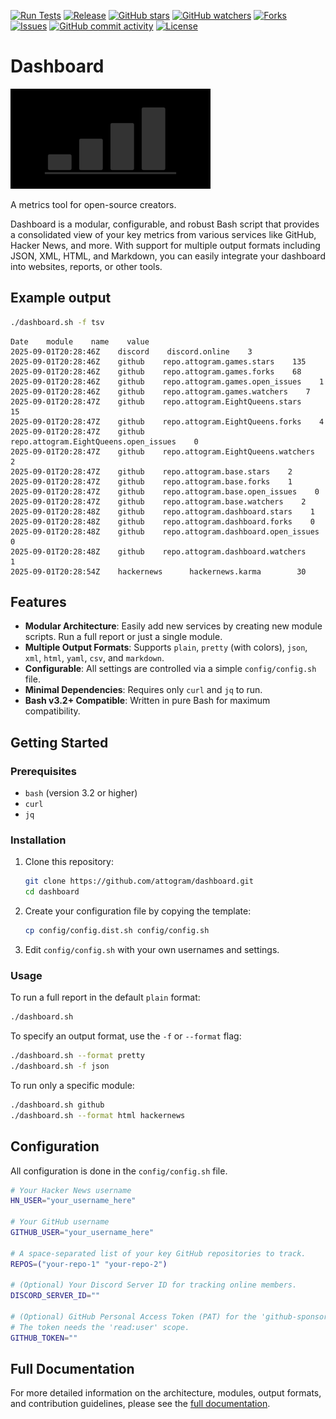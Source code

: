 [![Run Tests](https://github.com/attogram/dashboard/actions/workflows/ci.yml/badge.svg)](https://github.com/attogram/dashboard/actions/workflows/ci.yml)
[![Release](https://img.shields.io/github/v/release/attogram/dashboard?style=flat)](https://github.com/attogram/dashboard/releases)
[![GitHub stars](https://img.shields.io/github/stars/attogram/dashboard?style=flat)](https://github.com/attogram/dashboard/stargazers)
[![GitHub watchers](https://img.shields.io/github/watchers/attogram/dashboard?style=flat)](https://github.com/attogram/dashboard/watchers)
[![Forks](https://img.shields.io/github/forks/attogram/dashboard?style=flat)](https://github.com/attogram/dashboard/forks)
[![Issues](https://img.shields.io/github/issues/attogram/dashboard?style=flat)](https://github.com/attogram/dashboard/issues)
[![GitHub commit activity](https://img.shields.io/github/commit-activity/t/attogram/dashboard?style=flat)](https://github.com/attogram/dashboard/commits/main/)
[![License](https://img.shields.io/github/license/attogram/dashboard?style=flat)](./LICENSE)

# Dashboard

![Dashboard Logo](./docs/logos/logo.320.160.png)

A metrics tool for open-source creators.

Dashboard is a modular, configurable, and robust Bash script that provides a consolidated view of your key metrics from various services like GitHub, Hacker News, and more. With support for multiple output formats including JSON, XML, HTML, and Markdown, you can easily integrate your dashboard into websites, reports, or other tools.

## Example output

```bash
./dashboard.sh -f tsv
```

```csv
Date    module    name    value
2025-09-01T20:28:46Z    discord    discord.online    3
2025-09-01T20:28:46Z    github    repo.attogram.games.stars    135
2025-09-01T20:28:46Z    github    repo.attogram.games.forks    68
2025-09-01T20:28:46Z    github    repo.attogram.games.open_issues    1
2025-09-01T20:28:46Z    github    repo.attogram.games.watchers    7
2025-09-01T20:28:47Z    github    repo.attogram.EightQueens.stars    15
2025-09-01T20:28:47Z    github    repo.attogram.EightQueens.forks    4
2025-09-01T20:28:47Z    github    repo.attogram.EightQueens.open_issues    0
2025-09-01T20:28:47Z    github    repo.attogram.EightQueens.watchers    2
2025-09-01T20:28:47Z    github    repo.attogram.base.stars    2
2025-09-01T20:28:47Z    github    repo.attogram.base.forks    1
2025-09-01T20:28:47Z    github    repo.attogram.base.open_issues    0
2025-09-01T20:28:47Z    github    repo.attogram.base.watchers    2
2025-09-01T20:28:48Z    github    repo.attogram.dashboard.stars    1
2025-09-01T20:28:48Z    github    repo.attogram.dashboard.forks    0
2025-09-01T20:28:48Z    github    repo.attogram.dashboard.open_issues    0
2025-09-01T20:28:48Z    github    repo.attogram.dashboard.watchers    1
2025-09-01T20:28:54Z    hackernews      hackernews.karma        30
```

## Features

- **Modular Architecture**: Easily add new services by creating new module scripts. Run a full report or just a single module.
- **Multiple Output Formats**: Supports `plain`, `pretty` (with colors), `json`, `xml`, `html`, `yaml`, `csv`, and `markdown`.
- **Configurable**: All settings are controlled via a simple `config/config.sh` file.
- **Minimal Dependencies**: Requires only `curl` and `jq` to run.
- **Bash v3.2+ Compatible**: Written in pure Bash for maximum compatibility.

## Getting Started

### Prerequisites

- `bash` (version 3.2 or higher)
- `curl`
- `jq`

### Installation

1.  Clone this repository:

    ```bash
    git clone https://github.com/attogram/dashboard.git
    cd dashboard
    ```

2.  Create your configuration file by copying the template:

    ```bash
    cp config/config.dist.sh config/config.sh
    ```

3.  Edit `config/config.sh` with your own usernames and settings.

### Usage

To run a full report in the default `plain` format:

```bash
./dashboard.sh
```

To specify an output format, use the `-f` or `--format` flag:

```bash
./dashboard.sh --format pretty
./dashboard.sh -f json
```

To run only a specific module:

```bash
./dashboard.sh github
./dashboard.sh --format html hackernews
```

## Configuration

All configuration is done in the `config/config.sh` file.

```bash
# Your Hacker News username
HN_USER="your_username_here"

# Your GitHub username
GITHUB_USER="your_username_here"

# A space-separated list of your key GitHub repositories to track.
REPOS=("your-repo-1" "your-repo-2")

# (Optional) Your Discord Server ID for tracking online members.
DISCORD_SERVER_ID=""

# (Optional) GitHub Personal Access Token (PAT) for the 'github-sponsors' module.
# The token needs the 'read:user' scope.
GITHUB_TOKEN=""
```

## Full Documentation

For more detailed information on the architecture, modules, output formats, and contribution guidelines, please see the [full documentation](./docs/README.md).

